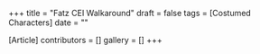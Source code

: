+++
title = "Fatz CEI Walkaround"
draft = false
tags = [Costumed Characters]
date = ""

[Article]
contributors = []
gallery = []
+++